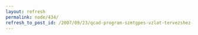 ```yaml
---
layout: refresh
permalink: node/434/
refresh_to_post_id: /2007/09/23/qcad-program-szmtgpes-vzlat-tervezshez-2d-ben
---
```

